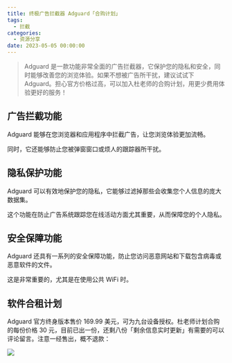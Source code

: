 ```yaml
---
title: 终极广告拦截器 Adguard「合购计划」
tags:
  - 拦截
categories:
  - 资源分享
date: 2023-05-05 00:00:00
---
```


> Adguard 是一款功能非常全面的广告拦截器，它保护您的隐私和安全，同时能够改善您的浏览体验。如果不想被广告所干扰，建议试试下 Adguard。担心官方价格过高，可以加入杜老师的合购计划，用更少费用体验更好的服务！

<!-- more -->

## 广告拦截功能

Adguard 能够在您浏览器和应用程序中拦截广告，让您浏览体验更加流畅。

同时，它还能够防止您被弹窗窗口或烦人的跟踪器所干扰。

## 隐私保护功能

Adguard 可以有效地保护您的隐私，它能够过滤掉那些会收集您个人信息的庞大数据集。

这个功能在防止广告系统跟踪您在线活动方面尤其重要，从而保障您的个人隐私。

## 安全保障功能

Adguard 还具有一系列的安全保障功能，防止您访问恶意网站和下载包含病毒或恶意软件的文件。

这是非常重要的，尤其是在使用公共 WiFi 时。

## 软件合租计划

Adguard 官方终身版本售价 169.99 美元，可为九台设备授权。杜老师计划合购的每份价格 30 元，目前已出一份，还剩八份「剩余信息实时更新」有需要的可以评论留言。注意一经售出，概不退款：

![](https://cdn.dusays.com/2023/05/582-1.jpg)